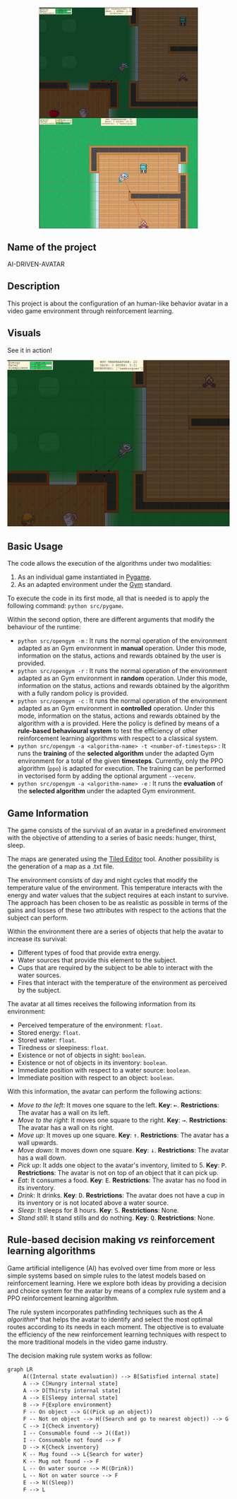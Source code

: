 #

<p align="center">
<img align=center
     width="360" height="250"
     src="./docs/images/pygame-1.png"
     alt="Pygame-1"
/>
<img align=center
     width="360" height="250"
     src="./docs/images/pygame-2.png"
     alt="Pygame-2"
/>
</p>

## Name of the project

AI-DRIVEN-AVATAR

## Description

This project is about the configuration of an human-like behavior avatar in a video game environment through reinforcement learning.

## Visuals

See it in action!

<p align="center">
<img src="https://raw.githubusercontent.com/cadovid/ai-driven-avatar/master/assets/example_usage.gif" width="600px">
</p>

## Basic Usage

The code allows the execution of the algorithms under two modalities:

1) As an individual game instantiated in [Pygame](https://www.pygame.org/news).
2) As an adapted environment under the [Gym](https://www.gymlibrary.dev/) standard.

To execute the code in its first mode, all that is needed is to apply the following command: `python src/pygame`.

Within the second option, there are different arguments that modify the behaviour of the runtime:

- `python src/opengym -m` : It runs the normal operation of the environment adapted as an Gym environment in **manual** operation. Under this mode, information on the status, actions and rewards obtained by the user is provided.
- `python src/opengym -r` : It runs the normal operation of the environment adapted as an Gym environment in **random** operation. Under this mode, information on the status, actions and rewards obtained by the algorithm with a fully random policy is provided.
- `python src/opengym -c` : It runs the normal operation of the environment adapted as an Gym environment in **controlled** operation. Under this mode, information on the status, actions and rewards obtained by the algorithm with a is provided. Here the policy is defined by means of a **rule-based behavioural system** to test the efficiency of other reinforcement learning algorithms with respect to a classical system.
- `python src/opengym -a <algorithm-name> -t <number-of-timesteps>` : It runs the **training** of the **selected algorithm** under the adapted Gym environment for a total of the given **timesteps**. Currently, only the PPO algorithm (`ppo`) is adapted for execution. The training can be performed in vectorised form by adding the optional argument `--vecenv`.
- `python src/opengym -a <algorithm-name> -e` : It runs the **evaluation** of the **selected algorithm** under the adapted Gym environment.

## Game Information

The game consists of the survival of an avatar in a predefined environment with the objective of attending to a series of basic needs: hunger, thirst, sleep.

The maps are generated using the [Tiled Editor](https://www.mapeditor.org/) tool. Another possibility is the generation of a map as a .txt file.

The environment consists of day and night cycles that modify the temperature value of the environment. This temperature interacts with the energy and water values that the subject requires at each instant to survive. The approach has been chosen to be as realistic as possible in terms of the gains and losses of these two attributes with respect to the actions that the subject can perform.

Within the environment there are a series of objects that help the avatar to increase its survival:

- Different types of food that provide extra energy.
- Water sources that provide this element to the subject.
- Cups that are required by the subject to be able to interact with the water sources.
- Fires that interact with the temperature of the environment as perceived by the subject.

The avatar at all times receives the following information from its environment:

- Perceived temperature of the environment: `float`.
- Stored energy: `float`.
- Stored water: `float`.
- Tiredness or sleepiness: `float`.
- Existence or not of objects in sight: `boolean`.
- Existence or not of objects in its inventory: `boolean`.
- Immediate position with respect to a water source: `boolean`.
- Immediate position with respect to an object: `boolean`.

With this information, the avatar can perform the following actions:

- *Move to the left*: It moves one square to the left. **Key**: <kbd>←</kbd>. **Restrictions**: The avatar has a wall on its left.
- *Move to the right*: It moves one square to the right. **Key**: <kbd>→</kbd>. **Restrictions**: The avatar has a wall on its right.
- *Move up*: It moves up one square. **Key**: <kbd>↑</kbd>. **Restrictions**: The avatar has a wall upwards.
- *Move down*: It moves down one square. **Key**: <kbd>↓</kbd>. **Restrictions**: The avatar has a wall down.
- *Pick up*: It adds one object to the avatar's inventory, limited to 5. **Key**: <kbd>P</kbd>. **Restrictions**: The avatar is not on top of an object that it can pick up.
- *Eat*: It consumes a food. **Key**: <kbd>E</kbd>. **Restrictions**: The avatar has no food in its inventory.
- *Drink*: It drinks. **Key**: <kbd>D</kbd>. **Restrictions**: The avatar does not have a cup in its inventory or is not located above a water source.
- *Sleep*: It sleeps for 8 hours. **Key**: <kbd>S</kbd>. **Restrictions**: None.
- *Stand still*: It stand stills and do nothing. **Key**: <kbd>Q</kbd>. **Restrictions**: None.

## Rule-based decision making *vs* reinforcement learning algorithms

Game artificial intelligence (AI) has evolved over time from more or less simple systems based on simple rules to the latest models based on reinforcement learning. Here we explore both ideas by providing a decision and choice system for the avatar by means of a complex rule system and a PPO reinforcement learning algorithm.

The rule system incorporates pathfinding techniques such as the **A* algorithm** that helps the avatar to identify and select the most optimal routes according to its needs in each moment. The objective is to evaluate the efficiency of the new reinforcement learning techniques with respect to the more traditional models in the video game industry.

The decision making rule system works as follow:

```mermaid
graph LR
     A((Internal state evaluation)) --> B[Satisfied internal state]
     A --> C[Hungry internal state]
     A --> D[Thirsty internal state]
     A --> E[Sleepy internal state]
     B --> F{Explore environment}
     F -- On object --> G((Pick up an object))
     F -- Not on object --> H((Search and go to nearest object)) --> G
     C --> I{Check inventory}
     I -- Consumable found --> J((Eat))
     I -- Consumable not found --> F
     D --> K{Check inventory}
     K -- Mug found --> L{Search for water}
     K -- Mug not found --> F
     L -- On water source --> M((Drink))
     L -- Not on water source --> F
     E --> N((Sleep))
     F --> L
```

